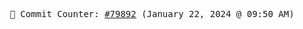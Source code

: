<p align="center">
    <samp>
        📮 Commit Counter: <a href="https://github.com/Javascript-void0/Javascript-void0/commits/main">#79892</a> (January 22, 2024 @ 09:50 AM)
    </samp>
</p>
